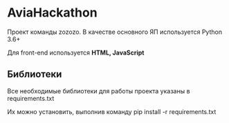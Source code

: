 # AviaHackathon

Проект команды zozozo. В качестве основного ЯП используется Python 3.6+

Для front-end используется <b>HTML, JavaScript</b>

## Библиотеки

Все необходимые библиотеки для работы проекта указаны в requirements.txt

Их можно установить, выполнив команду pip install -r requirements.txt
